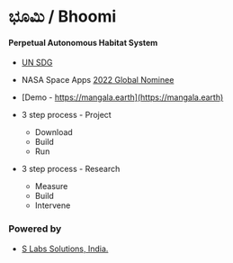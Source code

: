 # ಭೂಮಿ / Bhoomi

#### Perpetual Autonomous Habitat System

* [UN SDG](https://sdgs.un.org/goals) 

* NASA Space Apps [2022 Global Nominee](https://2022.spaceappschallenge.org/locations/magdeburg/teams)

* [Demo - https://mangala.earth](https://mangala.earth)

* 3 step process - Project 
  * Download
  * Build
  * Run 

* 3 step process - Research
  * Measure  
  * Build  
  * Intervene

### Powered by
* [S Labs Solutions, India.](https://slabstech.com)

<!-- Embed Generator https://www.labnol.org/embed/google/drive/ 
Manifest - https://www.mozilla.org/en-US/about/manifesto/

Drive https://drive.google.com/drive/folders/18G5hCIlTgJR4C71wIoHms6DEFuJpF5Gk
>